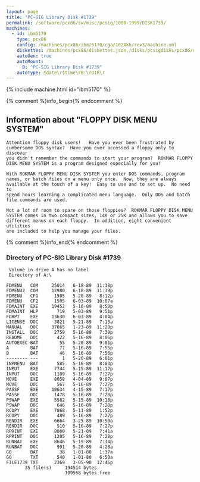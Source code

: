 ```yaml
---
layout: page
title: "PC-SIG Library Disk #1739"
permalink: /software/pcx86/sw/misc/pcsig/1000-1999/DISK1739/
machines:
  - id: ibm5170
    type: pcx86
    config: /machines/pcx86/ibm/5170/cga/1024kb/rev3/machine.xml
    diskettes: /machines/pcx86/diskettes.json,/disks/pcsigdisks/pcx86/diskettes.json
    autoGen: true
    autoMount:
      B: "PC-SIG Library Disk #1739"
    autoType: $date\r$time\rB:\rDIR\r
---
```


{% include machine.html id="ibm5170" %}

{% comment %}info_begin{% endcomment %}

## Information about "FLOPPY DISK MENU SYSTEM"

    Attention floppy disk users!   Have you ever been frustrated by
    cumbersome DOS syntax?  Have you ever accessed a floppy only to
    discover
    you didn't remember the commands to start your program?  ROKMAR FLOPPY
    DISK MENU SYSTEM is a program designed especially for you!
    
    With ROKMAR FLOPPY MENU DISK SYSTEM you enter DOS commands, program
    names, or batch files on a menu only once.  Now, they are always
    available at the touch of a key!  Easy to use and to set up.  No need to
    spend hours learning a complicated menu language.  Only DOS and batch
    file commands are used.
    
    Not a lot of room to spare on those floppies?  ROKMAR FLOPPY DISK MENU
    SYSTEM comes in two compact sizes, 14K or 25K and allows you to save
    different menus on each floppy.  In addition, eight convenient
    utilities
    are included to help you manage your files.
{% comment %}info_end{% endcomment %}


### Directory of PC-SIG Library Disk #1739

     Volume in drive A has no label
     Directory of A:\

    FDMENU   COM     25014   6-18-89  11:38p
    FDMENU2  COM     12980   6-18-89  11:39p
    FDMENU   CFG      1505   5-20-89   8:12p
    FDMENU   CF2      1505   6-03-89  10:07a
    FDMAINT  EXE     19452   5-16-89   8:50p
    FDMAINT  HLP       719   5-03-89   9:51p
    FDRPT    EXE     13630   6-03-89   4:04p
    LICENSE  DOC      3821   5-21-89   7:13a
    MANUAL   DOC     37865   1-23-89  11:20p
    INSTALL  DOC      2759   5-16-89   7:39p
    README   DOC       422   5-16-89   8:06p
    AUTOEXEC BAT        55   5-20-89   9:01p
    A        BAT        77   5-16-89   7:55p
    B        BAT        46   5-16-89   7:56p
    -------- ---         1   5-20-89   6:01p
    INPMENU  BAT       585   5-16-89   8:03p
    INPUT    EXE      7744   5-15-89  11:17p
    INPUT    DOC      1189   5-16-89   7:27p
    MOVE     EXE      8058   4-04-89   9:07p
    MOVE     DOC       567   5-16-89   7:27p
    PASSF    EXE     10634   4-15-89   7:17p
    PASSF    DOC      1478   5-16-89   7:28p
    PSWAP    EXE      5582   5-15-89  10:18p
    PSWAP    DOC       646   5-16-89   7:28p
    RCOPY    EXE      7868   5-11-89   1:52p
    RCOPY    DOC       489   5-16-89   7:27p
    RENDIR   EXE      6664   3-25-89  10:50a
    RENDIR   DOC       510   5-16-89   7:27p
    RPRINT   EXE      8860   5-21-89   7:41a
    RPRINT   DOC      1205   5-16-89   7:28p
    RUNBAT   EXE      8646   5-19-89   7:34p
    RUNBAT   DOC       991   5-20-89   4:28a
    GO       BAT        38   1-01-80   1:37a
    GO       TXT       540   1-01-80   6:50a
    FILE1739 TXT      2369   3-05-90  12:46p
           35 file(s)     194514 bytes
                          109568 bytes free
